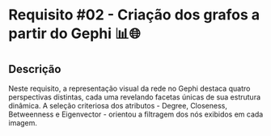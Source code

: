 # Requisito #02 - Criação dos grafos a partir do Gephi 📊🌐

## Descrição

Neste requisito, a representação visual da rede no Gephi destaca quatro perspectivas distintas, cada uma revelando facetas únicas de sua estrutura dinâmica. 
A seleção criteriosa dos atributos - Degree, Closeness, Betweenness e Eigenvector - orientou a filtragem dos nós exibidos em cada imagem.
